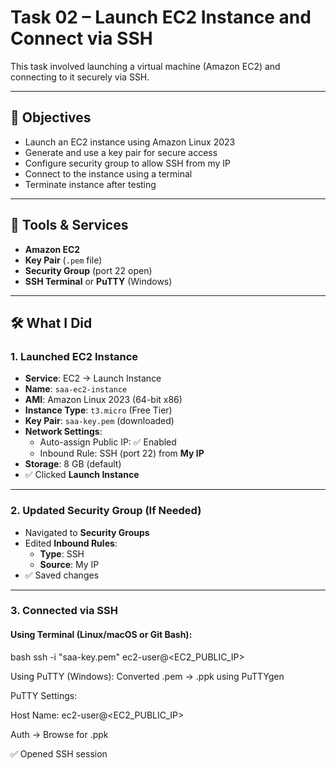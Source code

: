 # Task 02 – Launch EC2 Instance and Connect via SSH

This task involved launching a virtual machine (Amazon EC2) and connecting to it securely via SSH.

---

## 🎯 Objectives

- Launch an EC2 instance using Amazon Linux 2023
- Generate and use a key pair for secure access
- Configure security group to allow SSH from my IP
- Connect to the instance using a terminal
- Terminate instance after testing

---

## 🧰 Tools & Services

- **Amazon EC2**
- **Key Pair** (`.pem` file)
- **Security Group** (port 22 open)
- **SSH Terminal** or **PuTTY** (Windows)

---

## 🛠️ What I Did

### 1. Launched EC2 Instance

- **Service**: EC2 → Launch Instance
- **Name**: `saa-ec2-instance`
- **AMI**: Amazon Linux 2023 (64-bit x86)
- **Instance Type**: `t3.micro` (Free Tier)
- **Key Pair**: `saa-key.pem` (downloaded)
- **Network Settings**:
  - Auto-assign Public IP: ✅ Enabled
  - Inbound Rule: SSH (port 22) from **My IP**
- **Storage**: 8 GB (default)
- ✅ Clicked **Launch Instance**

---

### 2. Updated Security Group (If Needed)

- Navigated to **Security Groups**
- Edited **Inbound Rules**:
  - **Type**: SSH
  - **Source**: My IP
- ✅ Saved changes

---

### 3. Connected via SSH

#### Using Terminal (Linux/macOS or Git Bash):
bash
ssh -i "saa-key.pem" ec2-user@<EC2_PUBLIC_IP>

Using PuTTY (Windows):
Converted .pem → .ppk using PuTTYgen

PuTTY Settings:

Host Name: ec2-user@<EC2_PUBLIC_IP>

Auth → Browse for .ppk

✅ Opened SSH session
